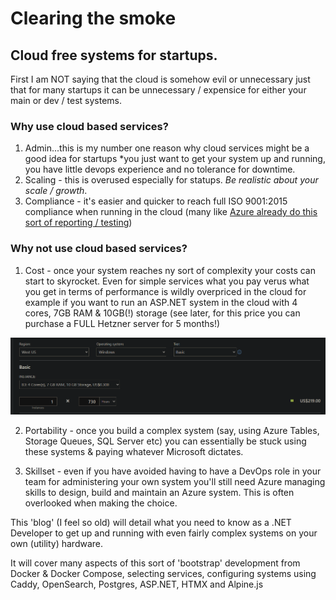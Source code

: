 # Clearing the smoke
## Cloud free systems for startups.

<!--category-- Clearing the smoke, introduction -->

First I am NOT saying that the cloud is somehow evil or unnecessary just that for many startups it can be unnecessary / expensice for 
either your main or dev / test systems.

### Why use cloud based services?

1. Admin...this is my number one reason why cloud services might be a good idea for startups *you just want to get your system up and running, you have little devops experience and no tolerance for downtime.
2. Scaling - this is overused especially for statups. *Be realistic about your scale / growth*. 
3. Compliance - it's easier and quicker to reach full ISO 9001:2015 compliance when running in the cloud (many like [Azure already do this sort of reporting / testing](https://learn.microsoft.com/en-us/azure/compliance/offerings/offering-iso-9001))

### Why not use cloud based services?

1. Cost - once your system reaches ny sort of complexity your costs can start to skyrocket. Even for simple services what you pay verus what you get in terms of performance is wildly overpriced in the cloud for example 
if you want to run an ASP.NET system in the cloud with 4 cores, 7GB RAM & 10GB(!) storage (see later, for this price you can purchase a FULL Hetzner server for 5 months!)

![img.png](img.png?width=500&format=webp)

2. Portability - once you build a complex system (say, using Azure Tables, Storage Queues, SQL Server etc) you can essentially be stuck using these systems & paying whatever Microsoft dictates.

3. Skillset - even if you have avoided having to have a DevOps role in your team for administering your own system you'll still need Azure managing skills to design, build and maintain an Azure system. This is often overlooked when making the choice.

This 'blog' (I feel so old) will detail what you need to know as a .NET Developer to get up and running with even fairly complex systems on your own (utility) hardware. 

It will cover many aspects of this sort of 'bootstrap' development from Docker & Docker Compose, selecting services, configuring systems using Caddy, OpenSearch, Postgres, ASP.NET, HTMX and Alpine.js